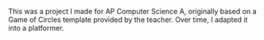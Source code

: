 This was a project I made for AP Computer Science A, originally based on a Game of Circles template provided by the teacher. Over time, I adapted it into a platformer.
